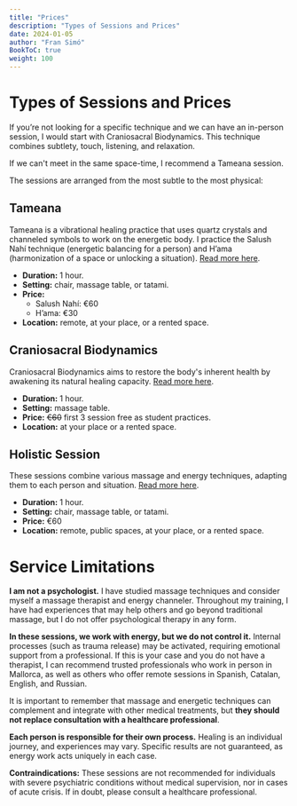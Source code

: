 ```yaml
---
title: "Prices"
description: "Types of Sessions and Prices"
date: 2024-01-05
author: "Fran Simó"
BookToC: true
weight: 100
---
```

# Types of Sessions and Prices  

If you’re not looking for a specific technique and we can have an in-person session, I would start with Craniosacral Biodynamics. This technique combines subtlety, touch, listening, and relaxation.  

If we can't meet in the same space-time, I recommend a Tameana session.  

The sessions are arranged from the most subtle to the most physical:  

## Tameana  

Tameana is a vibrational healing practice that uses quartz crystals and channeled symbols to work on the energetic body. I practice the Salush Nahí technique (energetic balancing for a person) and H’ama (harmonization of a space or unlocking a situation). [Read more here](tameana/).  

- **Duration:** 1 hour.  
- **Setting:** chair, massage table, or tatami.  
- **Price:**  
    - Salush Nahí: €60  
    - H’ama: €30  
- **Location:** remote, at your place, or a rented space.  

## Craniosacral Biodynamics  

Craniosacral Biodynamics aims to restore the body's inherent health by awakening its natural healing capacity. [Read more here](biodinamica_craneosacral/).  

- **Duration:** 1 hour.  
- **Setting:** massage table.  
- **Price:** ~~€60~~  first 3 session free as student practices.
- **Location:** at your place or a rented space.  

## Holistic Session  

These sessions combine various massage and energy techniques, adapting them to each person and situation. [Read more here](masaje_holistico/).  

- **Duration:** 1 hour.  
- **Setting:** chair, massage table, or tatami.  
- **Price:** €60  
- **Location:** remote, public spaces, at your place, or a rented space.  


# Service Limitations  

**I am not a psychologist.** I have studied massage techniques and consider myself a massage therapist and energy channeler. Throughout my training, I have had experiences that may help others and go beyond traditional massage, but I do not offer psychological therapy in any form.  

**In these sessions, we work with energy, but we do not control it.** Internal processes (such as trauma release) may be activated, requiring emotional support from a professional. If this is your case and you do not have a therapist, I can recommend trusted professionals who work in person in Mallorca, as well as others who offer remote sessions in Spanish, Catalan, English, and Russian.  

It is important to remember that massage and energetic techniques can complement and integrate with other medical treatments, but **they should not replace consultation with a healthcare professional**.  

**Each person is responsible for their own process.** Healing is an individual journey, and experiences may vary. Specific results are not guaranteed, as energy work acts uniquely in each case.  

**Contraindications:** These sessions are not recommended for individuals with severe psychiatric conditions without medical supervision, nor in cases of acute crisis. If in doubt, please consult a healthcare professional.  

